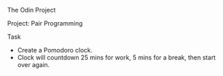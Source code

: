 The Odin Project

Project: Pair Programming

Task
- Create a Pomodoro clock.
- Clock will countdown 25 mins for work, 5 mins for a break, then start over again.